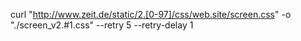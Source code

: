 curl "http://www.zeit.de/static/2.[0-97]/css/web.site/screen.css" -o "./screen_v2.#1.css" --retry 5 --retry-delay 1